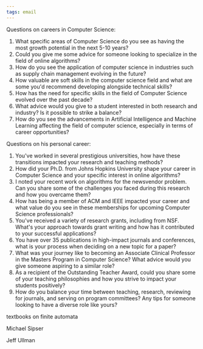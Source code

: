 ```yaml
---
tags: email
---
```


Questions on careers in Computer Science:

1. What specific areas of Computer Science do you see as having the most growth potential in the next 5-10 years?
2. Could you give me some advice for someone looking to specialize in the field of online algorithms?
3. How do you see the application of computer science in industries such as supply chain management evolving in the future?
4. How valuable are soft skills in the computer science field and what are some you'd recommend developing alongside technical skills?
5. How has the need for specific skills in the field of Computer Science evolved over the past decade?
6. What advice would you give to a student interested in both research and industry? Is it possible to strike a balance?
7. How do you see the advancements in Artificial Intelligence and Machine Learning affecting the field of computer science, especially in terms of career opportunities?

Questions on his personal career:

1. You've worked in several prestigious universities, how have these transitions impacted your research and teaching methods?
2. How did your Ph.D. from Johns Hopkins University shape your career in Computer Science and your specific interest in online algorithms?
3. I noted your recent work on algorithms for the newsvendor problem. Can you share some of the challenges you faced during this research and how you overcame them?
4. How has being a member of ACM and IEEE impacted your career and what value do you see in these memberships for upcoming Computer Science professionals?
5. You've received a variety of research grants, including from NSF. What's your approach towards grant writing and how has it contributed to your successful applications?
6. You have over 35 publications in high-impact journals and conferences, what is your process when deciding on a new topic for a paper?
7. What was your journey like to becoming an Associate Clinical Professor in the Masters Program in Computer Science? What advice would you give someone aspiring to a similar role?
8. As a recipient of the Outstanding Teacher Award, could you share some of your teaching philosophies and how you strive to impact your students positively? 
9. How do you balance your time between teaching, research, reviewing for journals, and serving on program committees? Any tips for someone looking to have a diverse role like yours?


textbooks on finite automata

Michael Sipser

Jeff Ullman